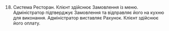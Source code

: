 18. Система Ресторан. Клієнт здійснює Замовлення із меню. Адміністратор підтверджує Замовлення та відправляє його на кухню для виконання. Адміністратор виставляє Рахунок. Клієнт здійснює його оплату. 
